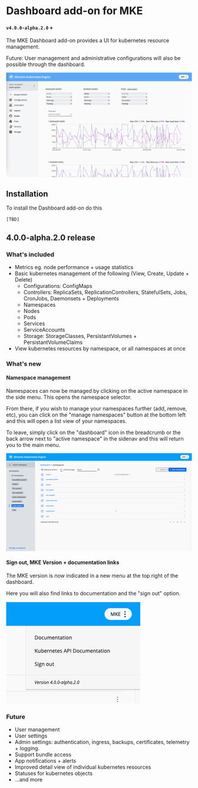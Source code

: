 # Dashboard add-on for MKE

#### `v4.0.0-alpha.2.0` +

The MKE Dashboard add-on provides a UI for kubernetes resource management.

Future: User management and administrative configurations will also be possible through the dashboard.

![MKE dasboard preview](ui-preview.png)

## Installation

To install the Dashboard add-on do this

```
[TBD]

```

## 4.0.0-alpha.2.0 release

### What's included

- Metrics eg. node performance + usage statistics
- Basic kubernetes management of the following (View, Create, Update + Delete)
  - Configurations: ConfigMaps
  - Controllers: ReplicaSets, ReplicationControllers, StatefulSets, Jobs, CronJobs, Daemonsets + Deployments
  - Namespaces
  - Nodes
  - Pods
  - Services
  - ServiceAccounts
  - Storage: StorageClasses, PersistantVolumes + PersistantVolumeClaims
- View kubernetes resources by namespace, or all namespaces at once

### What's new

#### Namespace management

Namespaces can now be managed by clicking on the active namespace in the side menu. This opens the namespace selector.

From there, if you wish to manage your namespaces further (add, remove, etc), you can click on the "manage namespaces" button at the bottom left and this will open a list view of your namespaces.

To leave, simply click on the "dashboard" icon in the breadcrumb or the back arrow next to "active namespace" in the sidenav and this will return you to the main menu.

![Namespace management preview](namespace-management.png)

#### Sign out, MKE Version + documentation links

The MKE version is now indicated in a new menu at the top right of the dashboard.

Here you will also find links to documentation and the "sign out" option.

![New header menu](header-menu.png)

### Future

- User management
- User settings
- Admin settings: authentication, ingress, backups, certificates, telemetry + logging.
- Support bundle access
- App notifications + alerts
- Improved detail view of individual kubernetes resources
- Statuses for kubernetes objects
- ...and more

